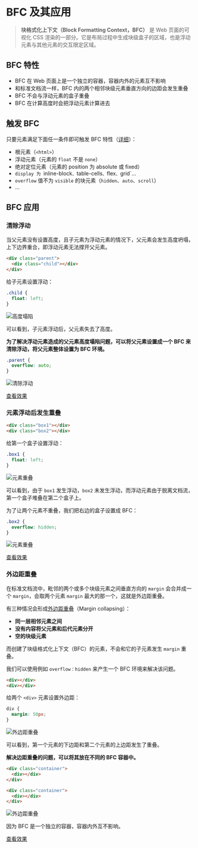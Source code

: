 # BFC 及其应用

> **块格式化上下文（Block Formatting Context，BFC）** 是 Web 页面的可视化 CSS 渲染的一部分。它是布局过程中生成块级盒子的区域，也是浮动元素与其他元素的交互限定区域。

## BFC 特性

- BFC 在 Web 页面上是一个独立的容器，容器内外的元素互不影响
- 和标准文档流一样，BFC 内的两个相邻块级元素垂直方向的边距会发生重叠
- BFC 不会与浮动元素的盒子重叠
- BFC 在计算高度时会把浮动元素计算进去

## 触发 BFC

只要元素满足下面任一条件即可触发 BFC 特性（[详细](https://developer.mozilla.org/zh-CN/docs/Web/Guide/CSS/Block_formatting_context)）：

- 根元素（`<html>`）
- 浮动元素（元素的 `float` 不是 `none`）
- 绝对定位元素（元素的 position 为 absolute 或 fixed）
- `display 为 `inline-block`、`table-cells`、`flex`、`grid`...
- `overflow` 值不为 `visible` 的块元素（`hidden`、`auto`、`scroll`）
- ...

## BFC 应用

### 清除浮动

当父元素没有设置高度，且子元素为浮动元素的情况下，父元素会发生高度坍塌，上下边界重合，即浮动元素无法撑开父元素。

```html
<div class="parent">
  <div class="child"></div>
</div>
```

给子元素设置浮动：

```css
.child {
  float: left;
}
```

![高度塌陷](https://upload-images.jianshu.io/upload_images/18281896-ffb7fb17c3520e66.png?imageMogr2/auto-orient/strip%7CimageView2/2/w/1240)

可以看到，子元素浮动后，父元素失去了高度。

**为了解决浮动元素造成的父元素高度塌陷问题，可以将父元素设置成一个 BFC 来清除浮动，将父元素整体设置为 BFC 环境。**

```css
.parent {
  overflow: auto;
}
```

![清除浮动](https://upload-images.jianshu.io/upload_images/18281896-0189447c6531425c.png?imageMogr2/auto-orient/strip%7CimageView2/2/w/1240)

[查看效果](https://codepen.io/lio-zero/pen/bGgzaqR)

### 元素浮动后发生重叠

```html
<div class="box1"></div>
<div class="box2"></div>
```

给第一个盒子设置浮动：

```css
.box1 {
  float: left;
}
```

![元素重叠](https://upload-images.jianshu.io/upload_images/18281896-48d1b6e1b66290bf.png?imageMogr2/auto-orient/strip%7CimageView2/2/w/1240)

可以看到，由于 `box1` 发生浮动，`box2` 未发生浮动，而浮动元素由于脱离文档流，第一个盒子堆叠在第二个盒子上。

为了让两个元素不重叠，我们把右边的盒子设置成 BFC：

```css
.box2 {
  overflow: hidden;
}
```

![元素重叠](https://upload-images.jianshu.io/upload_images/18281896-7b9a994b9b3b3629.png?imageMogr2/auto-orient/strip%7CimageView2/2/w/1240)

[查看效果](https://codepen.io/lio-zero/pen/zYNePmj)

### 外边距重叠

在标准文档流中，毗邻的两个或多个块级元素之间垂直方向的 `margin` 会合并成一个 `margin`，会取两个元素 `margin` 最大的那一个，这就是外边距重叠。

有三种情况会形成[外边距重叠](https://developer.mozilla.org/zh-CN/docs/Web/CSS/CSS_Box_Model/Mastering_margin_collapsing)（Margin collapsing）：

- **同一层相邻元素之间**
- **没有内容将父元素和后代元素分开**
- **空的块级元素**

而创建了块级格式化上下文（BFC）的元素，不会和它的子元素发生 `margin` 重叠。

我们可以使用例如 `overflow：hidden` 来产生一个 BFC 环境来解决该问题。

```html
<div></div>
<div></div>
```

给两个 `<div>` 元素设置外边距：

```css
div {
  margin: 50px;
}
```

![外边距重叠](https://upload-images.jianshu.io/upload_images/18281896-054cc08fc4e02d92.png?imageMogr2/auto-orient/strip%7CimageView2/2/w/1240)

可以看到，第一个元素的下边距和第二个元素的上边距发生了重叠。

**解决边距重叠的问题，可以将其放在不同的 BFC 容器中。**

```html
<div class="container">
  <div></div>
</div>

<div class="container">
  <div></div>
</div>
```

![外边距重叠](https://upload-images.jianshu.io/upload_images/18281896-38aad629ee81ee4d.png?imageMogr2/auto-orient/strip%7CimageView2/2/w/1240)

因为 BFC 是一个独立的容器，容器内外互不影响。

[查看效果](https://codepen.io/lio-zero/pen/QWdYapO)
